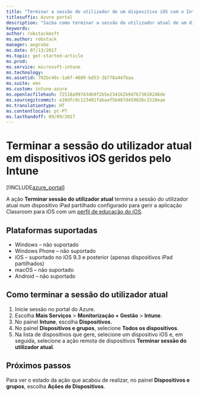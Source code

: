 ```yaml
---
title: "Terminar a sessão do utilizador de um dispositivo iOS com o Intune"
titlesuffix: Azure portal
description: "Saiba como terminar a sessão do utilizador atual de um dispositivo iOS com o Intune."
keywords: 
author: robstackmsft
ms.author: robstack
manager: angrobe
ms.date: 07/13/2017
ms.topic: get-started-article
ms.prod: 
ms.service: microsoft-intune
ms.technology: 
ms.assetid: 702bc46c-1a6f-4689-bd53-3b778a447baa
ms.suite: ems
ms.custom: intune-azure
ms.openlocfilehash: 72518a997434b9f2b5e234162b9d76736102d6de
ms.sourcegitcommit: e10dfc9c123401fabaaf5b487d459826c1510eae
ms.translationtype: HT
ms.contentlocale: pt-PT
ms.lasthandoff: 09/09/2017
---
```

# <a name="logout-the-current-user-on-intune-managed-ios-devices"></a>Terminar a sessão do utilizador atual em dispositivos iOS geridos pelo Intune


[!INCLUDE[azure_portal](./includes/azure_portal.md)]


A ação **Terminar sessão do utilizador atual** termina a sessão do utilizador atual num dispositivo iPad partilhado configurado para gerir a aplicação Classroom para iOS com um [perfil de educação do iOS](education-settings-configure-ios.md). 

## <a name="supported-platforms"></a>Plataformas suportadas

- Windows – não suportado
- Windows Phone – não suportado
- iOS – suportado no iOS 9.3 e posterior (apenas dispositivos iPad partilhados)
- macOS – não suportado
- Android – não suportado

## <a name="how-to-logout-the-current-user"></a>Como terminar a sessão do utilizador atual

1.  Inicie sessão no portal do Azure.
2.  Escolha **Mais Serviços** > **Monitorização + Gestão** > **Intune**.
3.  No painel **Intune**, escolha **Dispositivos**.
4.  No painel **Dispositivos e grupos**, selecione **Todos os dispositivos**.
5.  Na lista de dispositivos que gere, selecione um dispositivo iOS e, em seguida, selecione a ação remota de dispositivos **Terminar sessão do utilizador atual**.

## <a name="next-steps"></a>Próximos passos

Para ver o estado da ação que acabou de realizar, no painel **Dispositivos e grupos**, escolha **Ações de Dispositivos**.
